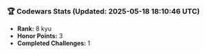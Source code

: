 ### 🏆 Codewars Stats (Updated: 2025-05-18 18:10:46 UTC)

- **Rank:** 8 kyu
- **Honor Points:** 3
- **Completed Challenges:** 1

